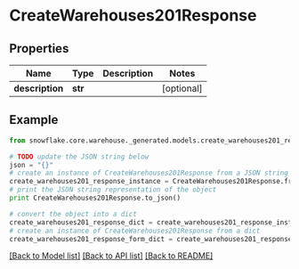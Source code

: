 # CreateWarehouses201Response


## Properties
Name | Type | Description | Notes
------------ | ------------- | ------------- | -------------
**description** | **str** |  | [optional] 

## Example

```python
from snowflake.core.warehouse._generated.models.create_warehouses201_response import CreateWarehouses201Response

# TODO update the JSON string below
json = "{}"
# create an instance of CreateWarehouses201Response from a JSON string
create_warehouses201_response_instance = CreateWarehouses201Response.from_json(json)
# print the JSON string representation of the object
print CreateWarehouses201Response.to_json()

# convert the object into a dict
create_warehouses201_response_dict = create_warehouses201_response_instance.to_dict()
# create an instance of CreateWarehouses201Response from a dict
create_warehouses201_response_form_dict = create_warehouses201_response.from_dict(create_warehouses201_response_dict)
```
[[Back to Model list]](../README.md#documentation-for-models) [[Back to API list]](../README.md#documentation-for-api-endpoints) [[Back to README]](../README.md)


